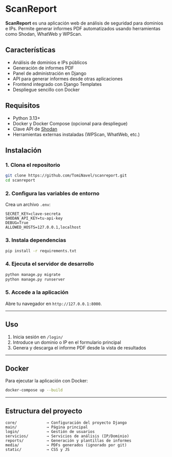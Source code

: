 # ScanReport

**ScanReport** es una aplicación web de análisis de seguridad para dominios e IPs. Permite generar informes PDF automatizados usando herramientas como Shodan, WhatWeb y WPScan.

## Características

- Análisis de dominios e IPs públicos
- Generación de informes PDF
- Panel de administración en Django
- API para generar informes desde otras aplicaciones
- Frontend integrado con Django Templates
- Despliegue sencillo con Docker

## Requisitos

- Python 3.13+
- Docker y Docker Compose (opcional para despliegue)
- Clave API de [Shodan](https://www.shodan.io/)
- Herramientas externas instaladas (WPScan, WhatWeb, etc.)

## Instalación

### 1. Clona el repositorio

```bash
git clone https://github.com/TomiNavel/scanreport.git
cd scanreport
```

### 2. Configura las variables de entorno

Crea un archivo `.env`:

```env
SECRET_KEY=clave-secreta
SHODAN_API_KEY=tu-api-key
DEBUG=True
ALLOWED_HOSTS=127.0.0.1,localhost
```

### 3. Instala dependencias

```bash
pip install -r requirements.txt
```

### 4. Ejecuta el servidor de desarrollo

```bash
python manage.py migrate
python manage.py runserver
```

### 5. Accede a la aplicación

Abre tu navegador en `http://127.0.0.1:8000`.

---

## Uso

1. Inicia sesión en `/login/`
2. Introduce un dominio o IP en el formulario principal
3. Genera y descarga el informe PDF desde la vista de resultados

---

## Docker

Para ejecutar la aplicación con Docker:

```bash
docker-compose up --build
```

---

## Estructura del proyecto

```plaintext
core/             → Configuración del proyecto Django
main/             → Página principal
login/            → Gestión de usuarios
servicios/        → Servicios de análisis (IP/Dominio)
reports/          → Generación y plantillas de informes
media/            → PDFs generados (ignorado por git)
static/           → CSS y JS
```

